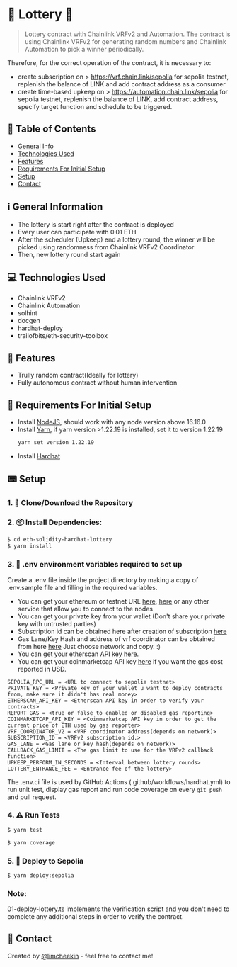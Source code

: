 # :1st_place_medal: Lottery :tada:

> Lottery contract with Chainlink VRFv2 and Automation.
> The contract is using Chainlink VRFv2 for generating random numbers
> and Chainlink Automation to pick a winner periodically.

Therefore, for the correct operation of the contract, it is necessary to:

-   create subscription on > https://vrf.chain.link/sepolia for sepolia testnet, replenish the balance of LINK and add contract address as a consumer
-   create time-based upkeep on > https://automation.chain.link/sepolia for sepolia testnet, replenish the balance of LINK, add contract address, specify target function and schedule to be triggered.

## :file_folder: Table of Contents

-   [General Info](#-general-information)
-   [Technologies Used](#-technologies-used)
-   [Features](#-features)
-   [Requirements For Initial Setup](#-requirements-for-initial-setup)
-   [Setup](#-setup)
-   [Contact](#-contact)

## ℹ️ General Information

-   The lottery is start right after the contract is deployed
-   Every user can participate with 0.01 ETH
-   After the scheduler (Upkeep) end a lottery round, the winner will be picked using randomness from Chainlink VRFv2 Coordinator
-   Then, new lottery round start again

## 💻 Technologies Used

-   Chainlink VRFv2
-   Chainlink Automation
-   solhint
-   docgen
-   hardhat-deploy
-   trailofbits/eth-security-toolbox

## 🌟 Features

-   Trully random contract(Ideally for lottery)
-   Fully autonomous contract without human intervention

## 👀 Requirements For Initial Setup

-   Install [NodeJS](https://nodejs.org/en/), should work with any node version above 16.16.0
-   Install [Yarn](https://yarnpkg.com/getting-started/install),
    if yarn version >1.22.19 is installed, set it to version 1.22.19
    ```bash
    yarn set version 1.22.19
    ```
-   Install [Hardhat](https://hardhat.org/)

## 📟 Setup

### 1. 💾 Clone/Download the Repository

### 2. 📦 Install Dependencies:

```bash
$ cd eth-solidity-hardhat-lottery
$ yarn install
```

### 3. 📔 .env environment variables required to set up

Create a .env file inside the project directory by making a copy of .env.sample file and filling in the required variables.

-   You can get your ethereum or testnet URL [here](https://infura.io/dashboard/ethereum), [here](https://www.alchemy.com) or any other service that allow you to connect to the nodes
-   You can get your private key from your wallet (Don't share your private key with untrusted parties)
-   Subscription id can be obtained here after creation of subscription [here](https://vrf.chain.link)
-   Gas Lane/Key Hash and address of vrf coordinator can be obtained from here [here](https://docs.chain.link/vrf/v2/subscription/supported-networks) Just choose network and copy. :)
-   You can get your etherscan API key [here](https://etherscan.io/myapikey).
-   You can get your coinmarketcap API key [here](https://pro.coinmarketcap.com/account) if you want the gas cost reported in USD.

```
SEPOLIA_RPC_URL = <URL to connect to sepolia testnet>
PRIVATE_KEY = <Private key of your wallet u want to deploy contracts from, make sure it didn't has real money>
ETHERSCAN_API_KEY = <Etherscan API key in order to verify your contracts>
REPORT_GAS = <true or false to enabled or disabled gas reporting>
COINMARKETCAP_API_KEY = <Coinmarketcap API key in order to get the current price of ETH used by gas reporter>
VRF_COORDINATOR_V2 = <VRF coordinator address(depends on network)>
SUBSCRIPTION_ID = <VRFv2 subscription id.>
GAS_LANE = <Gas lane or key hash(depends on network)>
CALLBACK_GAS_LIMIT = <The gas limit to use for the VRFv2 callback function>
UPKEEP_PERFORM_IN_SECONDS = <Interval between lottery rounds>
LOTTERY_ENTRANCE_FEE = <Entrance fee of the lottery>
```

The .env.ci file is used by GitHub Actions (.github/workflows/hardhat.yml) to run unit test, display gas report and run code coverage on every `git push` and pull request.

### 4. ⚠️ Run Tests

```bash
$ yarn test
```

```bash
$ yarn coverage
```

### 5. 🚀 Deploy to Sepolia

```bash
$ yarn deploy:sepolia
```

### Note:

01-deploy-lottery.ts implements the verification script and you don't need to complete any additional steps in order to verify the contract.

## 💬 Contact

Created by [@limcheekin](https://www.linkedin.com/in/limcheekin/) - feel free to contact me!
